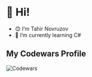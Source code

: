 # 👋 Hi!

- 😊 I’m Tahir Novruzov
- 🌱 I’m currently learning C#

## My Codewars Profile

![Codewars](https://www.codewars.com/users/Tahir04/badges/large)

